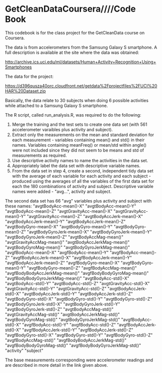 # GetCleanDataCoursera////Code Book
This codebook is for the class project for the GetCleanData course on Coursera.

The data is from accelerometers from the Samsung Galaxy S smartphone. A full description is available at the site where the data was obtained:

http://archive.ics.uci.edu/ml/datasets/Human+Activity+Recognition+Using+Smartphones

The data for the project: 

https://d396qusza40orc.cloudfront.net/getdata%2Fprojectfiles%2FUCI%20HAR%20Dataset.zip 

Basically, the data relate to 30 subjects when doing 6 possible activities while attached to a Samsung Galaxy S smartphone.

The R script, called run_analysis.R, was required to do the following: 

1. Merge the training and the test sets to create one data set (with 561 accelerometer varaibles plus activity and subject).
2. Extract only the measurements on the mean and standard deviation for each measurement - variables containing mean() and std() in their names. Variables containing meanFreq() or mean/std within angle() were not included since they did not seem to be means and std of measurements as required. 
3. Use descriptive activity names to name the activities in the data set.
4. Appropriately label the data set with descriptive variable names. 
5. From the data set in step 4, create a second, independent tidy data set with the average of each variable for each activity and each subject - produced using the averages of all the variables of the first data set for each the 180 combinations of activity and subject. Descriptive variable names were added - "avg...", activity and subject.

The second data set has 66 "avg" variables plus activity and subject with these names:
"avgtBodyAcc-mean()-X" "avgtBodyAcc-mean()-Y" "avgtBodyAcc-mean()-Z" "avgtGravityAcc-mean()-X" "avgtGravityAcc-mean()-Y" "avgtGravityAcc-mean()-Z" "avgtBodyAccJerk-mean()-X" "avgtBodyAccJerk-mean()-Y" "avgtBodyAccJerk-mean()-Z" "avgtBodyGyro-mean()-X" "avgtBodyGyro-mean()-Y" "avgtBodyGyro-mean()-Z" "avgtBodyGyroJerk-mean()-X" "avgtBodyGyroJerk-mean()-Y" "avgtBodyGyroJerk-mean()-Z" "avgtBodyAccMag-mean()" "avgtGravityAccMag-mean()" "avgtBodyAccJerkMag-mean()" "avgtBodyGyroMag-mean()" "avgtBodyGyroJerkMag-mean()" "avgfBodyAcc-mean()-X" "avgfBodyAcc-mean()-Y" "avgfBodyAcc-mean()-Z" "avgfBodyAccJerk-mean()-X" "avgfBodyAccJerk-mean()-Y" "avgfBodyAccJerk-mean()-Z" "avgfBodyGyro-mean()-X" "avgfBodyGyro-mean()-Y" "avgfBodyGyro-mean()-Z" "avgfBodyAccMag-mean()" "avgfBodyBodyAccJerkMag-mean()" "avgfBodyBodyGyroMag-mean()" "avgfBodyBodyGyroJerkMag-mean()" "avgtBodyAcc-std()-X" "avgtBodyAcc-std()-Y" "avgtBodyAcc-std()-Z" "avgtGravityAcc-std()-X" "avgtGravityAcc-std()-Y" "avgtGravityAcc-std()-Z" "avgtBodyAccJerk-std()-X" "avgtBodyAccJerk-std()-Y" "avgtBodyAccJerk-std()-Z" "avgtBodyGyro-std()-X" "avgtBodyGyro-std()-Y" "avgtBodyGyro-std()-Z" "avgtBodyGyroJerk-std()-X" "avgtBodyGyroJerk-std()-Y" "avgtBodyGyroJerk-std()-Z" "avgtBodyAccMag-std()" "avgtGravityAccMag-std()" "avgtBodyAccJerkMag-std()" "avgtBodyGyroMag-std()" "avgtBodyGyroJerkMag-std()" "avgfBodyAcc-std()-X" "avgfBodyAcc-std()-Y" "avgfBodyAcc-std()-Z" "avgfBodyAccJerk-std()-X" "avgfBodyAccJerk-std()-Y" "avgfBodyAccJerk-std()-Z" "avgfBodyGyro-std()-X" "avgfBodyGyro-std()-Y" "avgfBodyGyro-std()-Z" "avgfBodyAccMag-std()" "avgfBodyBodyAccJerkMag-std()" "avgfBodyBodyGyroMag-std()" "avgfBodyBodyGyroJerkMag-std()" "activity" "subject"

The base measurements corresponding were accelerometer readings and are described in more detail in the link given above.

